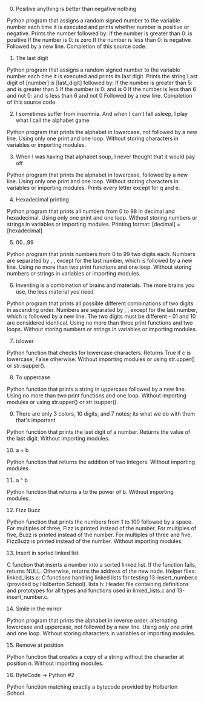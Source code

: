 0. Positive anything is better than negative nothing

Python program that assigns a random signed number to the variable number each time it is executed and prints whether number is positive or negative.
Prints the number followed by:
If the number is greater than 0: is positive
If the number is 0: is zero
If the number is less than 0: is negative
Followed by a new line.
Completion of this source code.

1. The last digit

Python program that assigns a random signed number to the variable number each time it is executed and prints its last digit.
Prints the string Last digit of [number] is [last_digit] followed by:
If the number is greater than 5: and is greater than 5
If the number is 0: and is 0
If the number is less than 6 and not 0: and is less than 6 and not 0
Followed by a new line.
Completion of this source code.

2. I sometimes suffer from insomnia. And when I can't fall asleep, I play what I call the alphabet game

Python program that prints the alphabet in lowercase, not followed by a new line.
Using only one print and one loop.
Without storing characters in variables or importing modules.

3. When I was having that alphabet soup, I never thought that it would pay off

Python program that prints the alphabet in lowercase, followed by a new line.
Using only one print and one loop.
Without storing characters in variables or importing modules.
Prints every letter except for q and e.

4. Hexadecimal printing

Python program that prints all numbers from 0 to 98 in decimal and hexadecimal.
Using only one print and one loop.
Without storing numbers or strings in variables or importing modules.
Printing format: [decimal] = [hexadecimal]

5. 00...99

Python program that prints numbers from 0 to 99 two digits each.
Numbers are separated by , , except for the last number, which is followed by a new line.
Using no more than two print functions and one loop.
Without storing numbers or strings in variables or importing modules.

6. Inventing is a combination of brains and materials. The more brains you use, the less material you need

Python program that prints all possible different combinations of two digits in ascending order.
Numbers are separated by , , except for the last number, which is followed by a new line.
The two digits must be different - 01 and 10 are considered identical.
Using no more than three print functions and two loops.
Without storing numbers or strings in variables or importing modules.

7. islower

Python function that checks for lowercase characters.
Returns True if c is lowercase, False otherwise.
Without importing modules or using str.upper() or str.isupper().

8. To uppercase

Python function that prints a string in uppercase followed by a new line.
Using no more than two print functions and one loop.
Without importing modules or using str.upper() or str.isupper().

9. There are only 3 colors, 10 digits, and 7 notes; its what we do with them that's important

Python function that prints the last digit of a number.
Returns the value of the last digit.
Without importing modules.

10. a + b

Python function that returns the addition of two integers.
Without importing modules.

11. a ^ b

Python function that returns a to the power of b.
Without importing modules.

12. Fizz Buzz

Python function that prints the numbers from 1 to 100 followed by a space.
For multiples of three, Fizz is printed instead of the number.
For multiples of five, Buzz is printed instead of the number.
For multiples of three and five, FizzBuzz is printed instead of the number.
Without importing modules.

13. Insert in sorted linked list

C function that inserts a number into a sorted linked list.
If the function fails, returns NULL.
Otherwise, returns the address of the new node.
Helper files:
linked_lists.c: C functions handling linked lists for testing 13-insert_number.c (provided by Holberton School).
lists.h: Header file containing definitions and prototypes for all types and functions used in linked_lists.c and 13-insert_number.c.

14. Smile in the mirror

Python program that prints the alphabet in reverse order, alternating lowercase and uppercase, not followed by a new line.
Using only one print and one loop.
Without storing characters in variables or importing modules.

15. Remove at position

Python function that creates a copy of a string without the character at position n.
Without importing modules.

16. ByteCode -> Python #2

Python function matching exactly a bytecode provided by Holberton School.

